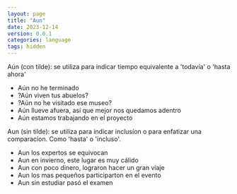 ```yaml
---
layout: page
title: "Aun"
date: 2023-12-14
version: 0.0.1
categories: language
tags: hidden
---
```


Aún (con tilde): se utiliza para indicar tiempo equivalente a 'todavía' o 'hasta ahora'

- Aún no he terminado
- ?Aún viven tus abuelos?
- ?Aún no he visitado ese museo?
- Aún llueve afuera, así que mejor nos quedamos adentro
- Aún estamos trabajando en el proyecto

Aun (sin tilde): se utiliza para indicar inclusíon o para enfatizar una comparacíon. Como 'hasta' o 'incluso'.

- Aun los expertos se equivocan
- Aun en invierno, este lugar es muy cálido
- Aun con poco dinero, lograron hacer un gran viaje
- Aun los mas pequeños participarton en el evento
- Aun sin estudiar pasó el examen

